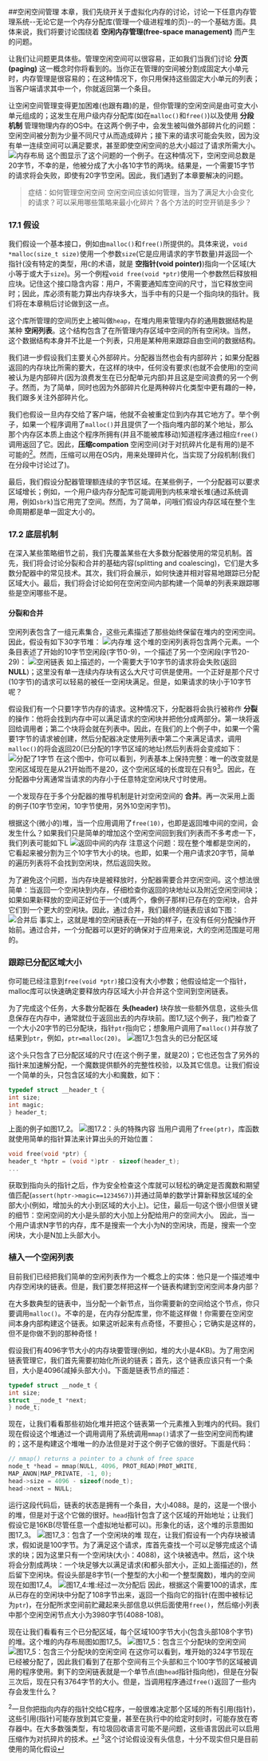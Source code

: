 ##空闲空间管理
本章，我们先绕开关于虚拟化内存的讨论，讨论一下任意内存管理系统--无论它是一个内存分配库(管理一个级进程堆的页)--的一个基础方面。具体来说，我们将要讨论围绕着 __空闲内存管理(free-space management)__ 而产生的问题。

让我们让问题更具体些。管理空闲空间可以很容易，正如我们当我们讨论 __分页(paging)__ 这一概念时你将看到的。当你正在管理的空间被分割成固定大小单元时，内存管理是很容易的；在这种情况下，你只用保持这些固定大小单元的列表；当客户端请求其中一个，你就返回第一个条目。

让空闲空间管理变得更加困难(也跟有趣)的是，但你管理的空闲空间是由可变大小单元组成的；这发生在用户级内存分配库(如在`malloc()`和`free()`)以及使用 __分段机制__ 管理物理内存的OS中。在这两个例子中，会发生被叫做外部碎片化的问题：空闲空间被分割为少量不同尺寸从而造成碎片；接下来的请求可能会失败，因为没有单一连续空间可以满足要求，甚至即使空闲空间的总大小超过了请求所需大小。
![内存布局](show17_1.png "内存布局")
这个图显示了这个问题的一个例子。在这种情况下，空闲空间总数是20字节，不幸的是，他被分成了大小各10字节的两块。结果是，一个需要15字节的请求将会失败，即使有20字节空闲。因此，我们遇到了本章要解决的问题。

>症结：如何管理空闲空间
>空闲空间应该如何管理，当为了满足大小会变化的请求？可以采用哪些策略来最小化碎片？各个方法的时空开销是多少？

### 17.1 假设
我们假设一个基本接口，例如由`malloc()`和`free()`所提供的。具体来说，`void *malloc(size_t size)`使用一个参数`size`(它是应用请求的字节数量)并返回一个指针(没有特定的类型，用`C`的术语，就是 __空指针(void pointer)__)指向一个区域(大小等于或大于`size`)。另一个例程`void free(void *ptr)`使用一个参数然后释放相应块。记住这个接口隐含内容：用户，不需要通知库空间的尺寸，当它释放空间时；因此，库必须有能力算出内存块多大，当手中有的只是一个指向块的指针。我们将在本章稍后讨论做到这一点。

这个库所管理的空间历史上被叫做`heap`，在堆内用来管理内存的通用数据结构是某种 __空闲列表__。这个结构包含了在所管理内存区域中空间的所有空闲块。当然，这个数据结构本身并不比是一个列表，只用是某种用来跟踪自由空间的数据结构。

我们进一步假设我们主要关心外部碎片。分配器当然也会有内部碎片；如果分配器返回的内存块比所需的要大，在这样的块中，任何没有要求(也就不会使用)的空间被认为是内部碎片(因为浪费发生在已分配单元内部)并且这是空间浪费的另一个例子。然而，为了简单，同时也因为外部碎片化是两种碎片化类型中更有趣的一种，我们跟多关注外部碎片化。

我们也假设一旦内存交给了客户端，他就不会被重定位到内存其它地方了。举个例子，如果一个程序调用了`malloc()`并且提供了一个指向堆内部的某个地址，那么那个内存区本质上由这个程序所拥有(并且不能被库移动)知道程序通过相应`free()`调用返回了它。因此，__压缩compation__ 空闲空间(对于对抗碎片化是有用的)是不可能的[<sup id="2">2</sup>](#content2)。然而，压缩可以用在OS内，用来处理碎片化，当实现了分段机制(我们在分段中讨论过了)。

最后，我们假设分配器管理额连续的字节区域。在某些例子，一个分配器可以要求区域增长；例如，一个用户级内存分配库可能调用到内核来增长堆(通过系统调用，例如`sbrk`)当它用完了空间。然而，为了简单，问哦们假设内存区域在整个生命周期都是单一固定大小的。
### 17.2 底层机制
在深入某些策略细节之前，我们先覆盖某些在大多数分配器使用的常见机制。首先，我们将会讨论分裂和合并的基础内容(splitting and coalescing)，它们是大多数分配器中的常见技术。其次，我们将会展示，如何快速并相对容易地跟踪已分配区域大小。最后，我们将会讨论如何在空闲空间内部构建一个简单的列表来跟踪哪些是空闲哪些不是。

#### 分裂和合并
空闲列表包含了一组元素集合，这些元素描述了那些始终保留在堆内的空闲空间。因此，假设有如下30字节堆：
![内存堆](show17_2.png "内存堆")
这个堆的空闲列表将包含两个元素。一个条目表述了开始的10字节空闲段(字节0-9)，一个描述了另一个空闲段(字节20-29)：
![空闲链表](show17_3.png "空闲链表")
如上描述的，一个需要大于10字节的请求将会失败(返回 __NULL__)；这里没有单一连续内存块有这么大尺寸可供是使用。一个正好是那个尺寸(10字节)的请求可以轻易的被任一空闲块满足。但是，如果请求的块小于10字节呢？

假设我们有一个只要1字节内存的请求。这种情况下，分配器将会执行被称作 __分裂__ 的操作：他将会找到内存中可以满足请求的空闲块并把他分成两部分。第一块将返回给调用者；第二个块将会就在列表中。因此，在我们的上个例子中，如果一个需要1字节的请求被创建，然后分配器决定使用列表中第二个来满足请求，调用`malloc()`的将会返回20(已分配的1字节区域的地址)然后列表将会变成如下：
![分配了1字节](show17_3.png "分配了1字节")
在这个图中，你可以看到，列表基本上保持完整：唯一的改变就是空闲区域现在是从21开始而不是20，这个空闲区域的长度现在只有9[<sup id="3">3</sup>](#content3)。因此，在分配器中分离通常当请求的内存小于任意特定空闲块尺寸时使用。

一个发现存在于多个分配器的推导机制是针对空闲空间的 __合并__。再一次采用上面的例子(10字节空闲，10字节使用，另外10空闲字节)。

根据这个(微小的)堆，当一个应用调用了`free(10)`，也即是返回堆中间的空间，会发生什么？如果我们只是简单的增加这个空闲空间回到我们列表而不多考虑一下，我们列表可能如下L
![返回中间的内存](show17_5.png "返回中间的内存")
注意这个问题：现在整个堆都是空闲的，它看起来被分割为三个10字节大小的块。也即，如果一个用户请求20字节，简单的遍历列表将不会找到空闲块，然后返回失败。

为了避免这个问题，当内存块是被释放时，分配器需要合并空闲空间。这个想法很简单：当返回一个空闲块到内存，仔细检查你返回的块地址以及附近空闲空间块；如果如果新释放的空间正好位于一个(或两个，像例子那样)已存在的空闲块，合并它们到一个更大的空闲块。因此，通过合并，我们最终的链表应该如下图：
![合并后](show17_6.png "合并后")
事实上，这就是堆的空闲链表在一开始的样子，在没有任何分配操作开始前。通过合并，一个分配器可以更好的确保对于应用来说，大的空闲范围是可用的。
### 跟踪已分配区域大小
你可能已经注意到`free(void *ptr)`接口没有大小参数；他假设给定一个指针，malloc库可以快速确定要释放内存区域大小并合并这个空间到空闲链表。

为了完成这个任务，大多数分配器在 __头(header)__ 块存放一些额外信息，这些头信息保存在内存中，通常就位于返回出去的内存块前。图17_1这个例子，我门检查了一个大小20字节的已分配块，指针`ptr`指向它；想象用户调用了`malloc()`并存放了结果到`ptr`，例如，`ptr=malloc(20)`。
![图17_1:包含头的已分配区域](Figure17_1.png "包含头的已分配区域")

这个头只包含了已分配区域的尺寸(在这个例子里，就是20)；它也还包含了另外的指针来加速解分配，一个魔数提供额外的完整性校验，以及其它信息。让我们假设一个简单的头，只包含区域的大小和魔数，如下：
```C
typedef struct __header_t {
int size;
int magic;
} header_t;
```
上面的例子如图17_2。
![图17.2：头的特殊内容](Figure17_2.png "头的特殊内容")
当用户调用了`free(ptr)`，库函数就使用简单的指针算法来计算出头的开始位置：
```C
void free(void *ptr) {
header_t *hptr = (void *)ptr - sizeof(header_t);
...
```
获取到指向头的指针之后，作为安全检查这个库就可以轻松的确定是否魔数和期望值匹配(`assert(hptr->magic==1234567)`)并通过简单的数学计算新释放区域的全部大小(例如，增加头的大小到区域的大小上)。记住，最后一句这个很小但很关键的细节：空闲空间的大小是头部的大小加上分配给用户的空间大小。
因此，当一个用户请求N字节的内存，库不是搜索一个大小为N的空闲块，而是，搜索一个空闲块，大小是N加上头部大小。
### 植入一个空闲列表
目前我们已经把我们简单的空闲列表作为一个概念上的实体：他只是一个描述堆中内存空闲块的链表。但是，我们要怎样把这样一个链表构建到空闲空间本身内部？

在大多数典型的链表中，当分配一个新节点，当你需要新的空间给这个节点，你只要调用`malloc()`。不幸的是，在内存分配库里，你不能这样做！你需要在空闲空间本身内部构建这个链表。如果这听起来有点奇怪，不要担心；它确实是这样的，但不是你做不到的那种奇怪！

假设我们有4096字节大小的内存块要管理(例如，堆的大小是4KB)。为了用空闲链表管理它，我们首先需要初始化所说的链表；首先，这个链表应该只有一个条目，大小是4096(减掉头部大小)。下面是链表节点的描述：
```C
typedef struct __node_t {
int size;
struct __node_t *next;
} node_t;
```
现在，让我们看看那些初始化堆并把这个链表第一个元素推入到堆内的代码。我们现在假设这个堆通过一个调用调用了系统调用`mmap()`请求了一些空闲空间而构建的；这不是构建这个堆唯一的办法但是对于这个例子它做的很好。下面是代码：
```C
// mmap() returns a pointer to a chunk of free space
node_t *head = mmap(NULL, 4096, PROT_READ|PROT_WRITE,
MAP_ANON|MAP_PRIVATE, -1, 0);
head->size = 4096 - sizeof(node_t);
head->next = NULL;
```
运行这段代码后，链表的状态是拥有一个条目，大小4088。是的，这是一个很小的堆，但是对于这个它做的很好。`head`指针包含了这个区域的开始地址；让我们假设它是16KB(尽管任意一个虚拟地址都可以)。形象化的话，这个堆的示意图如图17_3。
![图17_3：包含了一个空闲块的堆](Figure17_3.png "包含了一个空闲块的堆")
现在，让我们假设有一个内存块被请求，假如说是100字节。为了满足这个请求，库首先查找一个可以足够完成这个请求的块；因为这里只有一个空闲块(大小：4088)，这个块被选中。然后，这个块将会分割成两块：一个块足够大以满足请求(和都头部大小，正如上面描述的)，然后留下空闲块。假设头部是8字节(一个整型的大小和一个整型魔数)，堆内的空间现在如图17_4。
![图17_4:堆:经过一次分配后](Figure17_4.png "堆:经过一次分配后")
因此，根据这个需要100的请求，库从已存在的空闲块中分配了108字节出来，返回一个指向它的指针(在图中被标记为`ptr`)，在分配所求空间前贮藏起来头部信息以供后面使用`free()`，然后缩小列表中那个空闲空闲节点大小为3980字节(4088-108)。

现在让我们看看有三个已分配区域，每个区域100字节大小(包含头部108个字节)的堆。这个堆的内存布局图如图17_5。
![图17_5：包含三个分配块的空闲空间](Figure17_5_1.png "包含三个分配块的空闲空间")
![图17_5：包含三个分配块的空闲空间](Figure17_5_2.png "包含三个分配块的空闲空间")
在这你可以看到，堆开始的324字节现在已经被分配了，因此我们看到了在那个空间有三个头部和三个100字节的区域被调用的程序使用。剩下的空闲链表就是一个单节点(由`head`指针指向他)，但是在分裂三次后，现在只有3764字节的大小。但是，当调用程序通过`free()`返回了一些内存会发生什么？

<sup id="content2">2</sup>一旦你把指向内存的指针交给C程序，一般很难决定那个区域的所有引用(指针)，这些引用(指针)可能存放到其它变量，甚至在执行中的给定时刻时，可能存放在寄存器中。在大多数强类型，有垃圾回收语言可能不是问题，这些语言因此可以启用压缩作为对抗碎片的技术。[&crarr;](#2)
<sup id="content3">3</sup>这个讨论假设没有头信息，十分不现实但只是目前使用的简化假设[&crarr;](#3)